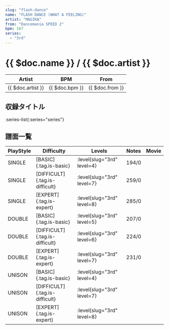 ```yaml
---
slug: "flash-dance"
name: "FLASH DANCE (WHAT A FEELING)"
artist: "MAGIKA"
from: "Dancemania SPEED 2"
bpm: 167
series:
  - "3rd"
---
```


# {{ $doc.name }} / {{ $doc.artist }}

|Artist|BPM|From|
|------|---|----|
|{{ $doc.artist }}|{{ $doc.bpm }}|{{ $doc.from }}|

## 収録タイトル

:series-list{:series="series"}

## 譜面一覧

|PlayStyle|Difficulty|Levels|Notes|Movie|
|---------|----------|------|-----|-----|
|SINGLE|[BASIC]{.tag.is-basic}|<div class="field is-grouped is-grouped-multiline"> :level{slug="3rd" level=4}</div>|194/0||
|SINGLE|[DIFFICULT]{.tag.is-difficult}|<div class="field is-grouped is-grouped-multiline"> :level{slug="3rd" level=7}</div>|259/0||
|SINGLE|[EXPERT]{.tag.is-expert}|<div class="field is-grouped is-grouped-multiline"> :level{slug="3rd" level=8}</div>|285/0||
|DOUBLE|[BASIC]{.tag.is-basic}|<div class="field is-grouped is-grouped-multiline"> :level{slug="3rd" level=5}</div>|207/0||
|DOUBLE|[DIFFICULT]{.tag.is-difficult}|<div class="field is-grouped is-grouped-multiline"> :level{slug="3rd" level=6}</div>|224/0||
|DOUBLE|[EXPERT]{.tag.is-expert}|<div class="field is-grouped is-grouped-multiline"> :level{slug="3rd" level=7}</div>|231/0||
|UNISON|[BASIC]{.tag.is-basic}|<div class="field is-grouped is-grouped-multiline"> :level{slug="3rd" level=4}</div>|||
|UNISON|[DIFFICULT]{.tag.is-difficult}|<div class="field is-grouped is-grouped-multiline"> :level{slug="3rd" level=7}</div>|||
|UNISON|[EXPERT]{.tag.is-expert}|<div class="field is-grouped is-grouped-multiline"> :level{slug="3rd" level=8}</div>|||
